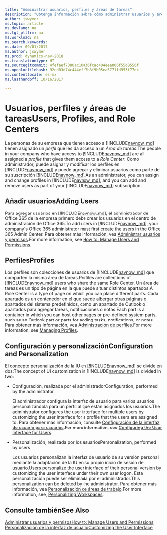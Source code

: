 ```yaml
---
title: "Administrar usuarios, perfiles y áreas de tareas"
description: "Obtenga información sobre cómo administrar usuarios y áreas de tareas."
author: jswymer
ms.topic: article
ms.devlang: na
ms.tgt_pltfrm: na
ms.workload: na
ms.search.keywords: 
ms.date: 09/01/2017
ms.author: jswymer
ms.prod: dynamics-nav-2018
ms.translationtype: HT
ms.sourcegitcommit: 4fefaef7380ac10836fcac404eea006f55d8556f
ms.openlocfilehash: 92ed03d74c444eff7b8f9b05ea5771fd953f77dc
ms.contentlocale: es-mx
ms.lasthandoff: 10/16/2017

---
```

# <a name="users-profiles-and-role-centers"></a><span data-ttu-id="549a9-103">Usuarios, perfiles y áreas de tareas</span><span class="sxs-lookup"><span data-stu-id="549a9-103">Users, Profiles, and Role Centers</span></span>
<span data-ttu-id="549a9-104">La personas de su empresa que tienen acceso a [!INCLUDE[navnow_md](includes/navnow_md.md)] tienen asignado un *perfil* que les da acceso a un *Área de tareas*.</span><span class="sxs-lookup"><span data-stu-id="549a9-104">The people in your company who have access to [!INCLUDE[navnow_md](includes/navnow_md.md)] are all assigned a *profile* that gives them access to a *Role Center*.</span></span> <span data-ttu-id="549a9-105">Como administrador, puede asignar y modificar los perfiles en [!INCLUDE[navnow_md](includes/navnow_md.md)] y puede agregar y eliminar usuarios como parte de su suscripción [!INCLUDE[navnow_md](includes/navnow_md.md)].</span><span class="sxs-lookup"><span data-stu-id="549a9-105">As an administrator, you can assign and change profiles in [!INCLUDE[navnow_md](includes/navnow_md.md)], and you can add and remove users as part of your [!INCLUDE[navnow_md](includes/navnow_md.md)] subscription.</span></span>  

## <a name="adding-users"></a><span data-ttu-id="549a9-106">Añadir usuarios</span><span class="sxs-lookup"><span data-stu-id="549a9-106">Adding Users</span></span>
<span data-ttu-id="549a9-107">Para agregar usuarios en [!INCLUDE[navnow_md](includes/navnow_md.md)], el administrador de Office 365 de la empresa primero debe crear los usuarios en el centro de administración de Office 365.</span><span class="sxs-lookup"><span data-stu-id="549a9-107">To add users in [!INCLUDE[navnow_md](includes/navnow_md.md)], your company's Office 365 administrator must first create the users in the Office 365 Admin Center.</span></span> <span data-ttu-id="549a9-108">Para obtener más información, vea [Administrar usuarios y permisos](ui-how-users-permissions.md).</span><span class="sxs-lookup"><span data-stu-id="549a9-108">For more information, see [How to: Manage Users and Permissions](ui-how-users-permissions.md).</span></span>  

## <a name="profiles"></a><span data-ttu-id="549a9-109">Perfiles</span><span class="sxs-lookup"><span data-stu-id="549a9-109">Profiles</span></span>
<span data-ttu-id="549a9-110">Los perfiles son colecciones de usuarios de [!INCLUDE[navnow_md](includes/navnow_md.md)] que comparten la misma área de tareas.</span><span class="sxs-lookup"><span data-stu-id="549a9-110">Profiles are collections of [!INCLUDE[navnow_md](includes/navnow_md.md)] users who share the same Role Center.</span></span> <span data-ttu-id="549a9-111">Un área de tareas es un tipo de página en la que puede situar distintos apartados.</span><span class="sxs-lookup"><span data-stu-id="549a9-111">A Role Center is a type of page on which you can place different parts.</span></span> <span data-ttu-id="549a9-112">Cada apartado es un contenedor en el que puede albergar otras páginas o apartados del sistema predefinidos, como un apartado de Outlook o apartados para agregar tareas, notificaciones o notas.</span><span class="sxs-lookup"><span data-stu-id="549a9-112">Each part is a container in which you can host other pages or pre-defined system parts, such as an Outlook part or parts for adding tasks, notifications, or notes.</span></span> <span data-ttu-id="549a9-113">Para obtener más información, vea [Administración de perfiles](admin-profiles.md).</span><span class="sxs-lookup"><span data-stu-id="549a9-113">For more information, see [Managing Profiles](admin-profiles.md).</span></span>

## <a name="configuration-and-personalization"></a><span data-ttu-id="549a9-114">Configuración y personalización</span><span class="sxs-lookup"><span data-stu-id="549a9-114">Configuration and Personalization</span></span>
<span data-ttu-id="549a9-115">El concepto personalización de la IU en [!INCLUDE[navnow_md](includes/navnow_md.md)] se divide en dos:</span><span class="sxs-lookup"><span data-stu-id="549a9-115">The concept of UI customization in [!INCLUDE[navnow_md](includes/navnow_md.md)] is divided in two:</span></span>  

-   <span data-ttu-id="549a9-116">Configuración, realizada por el administrador</span><span class="sxs-lookup"><span data-stu-id="549a9-116">Configuration, performed by the administrator</span></span>  

    <span data-ttu-id="549a9-117">El administrador configura la interfaz de usuario para varios usuarios personalizándola para un perfil al que están asignados los usuarios.</span><span class="sxs-lookup"><span data-stu-id="549a9-117">The administrator configures the user interface for multiple users by customizing the user interface for a profile that the users are assigned to.</span></span> <span data-ttu-id="549a9-118">Para obtener más información, consulte [Configuración de la interfaz de usuario para usuarios](admin-configure-user-interface.md).</span><span class="sxs-lookup"><span data-stu-id="549a9-118">For more information, see [Configuring the User Interface for Users](admin-configure-user-interface.md).</span></span> 

-   <span data-ttu-id="549a9-119">Personalización, realizada por los usuarios</span><span class="sxs-lookup"><span data-stu-id="549a9-119">Personalization, performed by users</span></span>  

    <span data-ttu-id="549a9-120">Los usuarios personalizan la interfaz de usuario de su versión personal mediante la adaptación de la IU en su propio inicio de sesión de usuario.</span><span class="sxs-lookup"><span data-stu-id="549a9-120">Users personalize the user interface of their personal version by customizing the user interface under their own user logon.</span></span> <span data-ttu-id="549a9-121">Esta personalización puede ser eliminada por el administrador.</span><span class="sxs-lookup"><span data-stu-id="549a9-121">This personalization can be deleted by the administrator.</span></span> <span data-ttu-id="549a9-122">Para obtener más información, vea [Personalización de áreas de trabajo](ui-personalization-overview.md).</span><span class="sxs-lookup"><span data-stu-id="549a9-122">For more information, see, [Personalizing Workspaces](ui-personalization-overview.md).</span></span> 

## <a name="see-also"></a><span data-ttu-id="549a9-123">Consulte también</span><span class="sxs-lookup"><span data-stu-id="549a9-123">See Also</span></span>  
[<span data-ttu-id="549a9-124">Administrar usuarios y permisos</span><span class="sxs-lookup"><span data-stu-id="549a9-124">How to: Manage Users and Permissions</span></span>](ui-how-users-permissions.md)  
[<span data-ttu-id="549a9-125">Personalización de la interfaz de usuario</span><span class="sxs-lookup"><span data-stu-id="549a9-125">Customizing the User Interface</span></span>](ui-customizing-overview.md)   
<!-- [Security Overview](../Security%20Overview.md)-->

